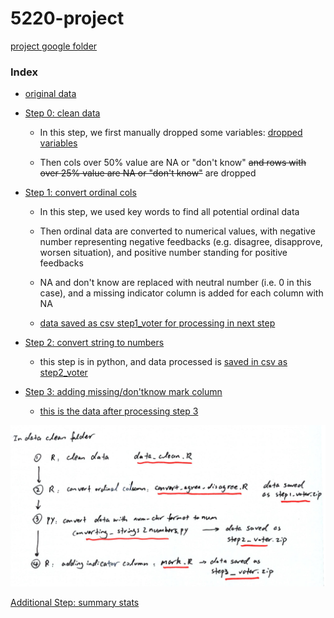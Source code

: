 # 5220-project

[project google folder](https://drive.google.com/drive/folders/1a3j_0lgygyUjZYWuUAzN1wfC-h5im47_?usp=sharing_eip&ts=5c968193)

### Index

+ [original data](markdown_files/original_data.zip)

+ [Step 0: clean data](data_clean/data_clean.R)
  + In this step, we first manually dropped some variables: [dropped variables](data_clean/delete_variable_identified_by_floris.txt)

  + Then cols over 50% value are NA or "don't know" ~~and rows with over 25% value are NA or "don't know"~~ are dropped

+ [Step 1: convert ordinal cols](data_clean/convert_agree_disagree.R)

  + In this step, we used key words to find all potential ordinal data

  + Then ordinal data are converted to numerical values, with negative number representing negative feedbacks (e.g. disagree, disapprove, worsen situation), and positive number standing for positive feedbacks

  + NA and don't know are replaced with neutral number (i.e. 0 in this case), and a missing indicator column is added for each column with NA

  + [data saved as csv step1_voter for processing in next step](data_clean/step1_voter.zip)

+ [Step 2: convert string to numbers](data_clean/converting_strings2numbers.py)

  + this step is in python, and data processed is [saved in csv as step2_voter](data_clean/step2_voter.zip)

+ [Step 3: adding missing/don'tknow mark column](data_clean/mark.R)

  + [this is the data after processing step 3](data_clean/step3_voter.zip)

![](markdown_files/step0-3.jpg)


[Additional Step: summary stats](summary_stats/summary_stats.Rmd)
